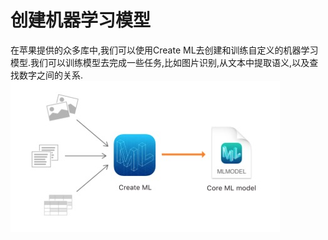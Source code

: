 # 创建机器学习模型
在苹果提供的众多库中,我们可以使用Create ML去创建和训练自定义的机器学习模型.我们可以训练模型去完成一些任务,比如图片识别,从文本中提取语义,以及查找数字之间的关系.<br>
![image](https://github.com/LiuShaoChang/MachineLearning/raw/master/创建机器学习模型/01.jpg)
